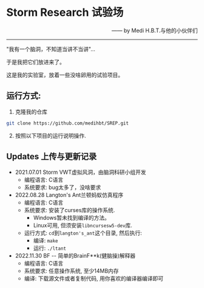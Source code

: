 # Storm Research 试验场

<p align="right">—— by Medi H.B.T.与他的小伙伴们</p>

---

"我有一个脑洞，不知道当讲不当讲"...

于是我把它们放进来了。

这是我的实验室，放着一些没啥卵用的试验项目。

## 运行方式:

1. 克隆我的仓库

```bash
git clone https://github.com/medihbt/SREP.git
```

2. 按照以下项目的运行说明操作.

## Updates 上传与更新记录

- 2021.07.01 Storm VWT虚拟风洞，由脑洞科研小组开发
  - 编程语言: C语言
  - 系统要求: bug太多了，没啥要求
- 2022.08.28 Langton's Ant兰顿蚂蚁仿真程序
  - 编程语言: C语言
  - 系统要求: 安装了curses库的操作系统.
    - Windows暂未找到编译的方法。
    - Linux可用, 但须安装`libncursesw5-dev`库.
  - 运行方式: `cd`到`langton's_ant`这个目录, 然后执行:
    - 编译: `make`
    - 运行: `./ltant`
- 2022.11.30 BF -- 简单的BrainF\*\*k(健脑操)解释器
  - 编程语言: C语言
  - 系统要求: 任意操作系统, 至少14MB内存
  - 编译: 下载源文件或者复制代码, 用你喜欢的编译器编译即可

